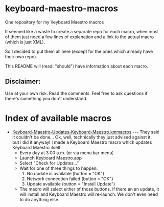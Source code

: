 keyboard-maestro-macros
=======================

One repository for my Keyboard Maestro macros

It seemed like a waste to create a separate repo for each macro, when most of them just need a few lines of explanation and a link to the actual macro (which is just XML).

So I decided to put them all here (except for the ones which already have their own repo).

This README will (read: "should") have information about each macro.

## Disclaimer:
Use at your own risk. Read the comments. Feel free to ask questions if there's something you don't understand.

# Index of available macros

* [Keyboard-Maestro-Updates-Keyboard-Maestro.kmmacros](Keyboard-Maestro-Updates-Keyboard-Maestro.kmmacros) --- They said it couldn't be done… Ok, well, technically they just advised against it, but I did it anyway! I made a Keyboard Maestro macro which updates Keyboard Maestro itself.
	+ Every day at 3:00 a.m. (or via menu bar menu)
	+ Launch Keyboard Maestro.app
	+ Select "Check for Updates..."
	+ Wait for one of three things to happen:
		1. No update is available (button = "OK")
		2. Network connection failed (button = "OK")
		3. Update available (button = "Install Update")
	+ The macro will select either of those buttons. If there an an update, it will install and Keyboard Maestro will re-launch. We don't even need to do anything else.

